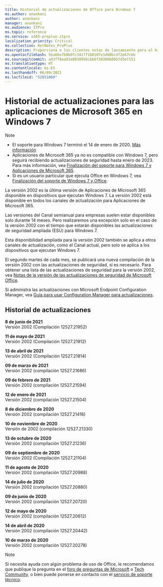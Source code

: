 ```yaml
---
title: Historial de actualizaciones de Office para Windows 7
ms.author: anankani
author: anankani
manager: anankani
ms.audience: ITPro
ms.topic: reference
ms.service: o365-proplus-itpro
localization_priority: Critical
ms.collection: RelNotes_ProPlus
description: Proporciona a los clientes notas de lanzamiento para el historial de actualizaciones de las aplicaciones de Microsoft 365 para Windows 7
ms.openlocfilehash: 5ba66e7b0b07c3417f1b8107e1d88bc4f2e67cbb
ms.sourcegitcommit: ad3ff8ea83a9930956cbb6f30300b0b57d3ef151
ms.translationtype: HT
ms.contentlocale: es-ES
ms.lasthandoff: 06/09/2021
ms.locfileid: "52851860"
---
```

# <a name="update-history-for-microsoft-365-apps-on-windows-7"></a>Historial de actualizaciones para las aplicaciones de Microsoft 365 en Windows 7 

 > [!NOTE]
>
>- El soporte para Windows 7 terminó el 14 de enero de 2020. [Más información](https://www.microsoft.com/microsoft-365/windows/end-of-windows-7-support)
>- Aplicaciones de Microsoft 365 ya no es compatible con Windows 7, pero seguirá recibiendo actualizaciones de seguridad hasta enero de 2023. Para más información, vea [Finalización del soporte para Windows 7 y Aplicaciones de Microsoft 365](/DeployOffice/endofsupport/windows-7-support).
>- Si es un usuario particular que ejecuta Office en Windows 7, vea [Finalización del soporte de Windows 7 y Office](https://support.microsoft.com/office/78f20fab-b57b-44d7-8368-06a8493f3cb9).

La versión 2002 es la última versión de Aplicaciones de Microsoft 365 disponible en dispositivos que ejecutan Windows 7. La versión 2002 está disponible en todos los canales de actualización para Aplicaciones de Microsoft 365.

Las versiones del Canal semianual para empresas suelen estar disponibles solo durante 14 meses. Pero realizaremos una excepción solo en el caso de la versión 2002 con el tiempo que estarán disponibles las actualizaciones de seguridad ampliada (ESU) para Windows 7.

Esta disponibilidad ampliada para la versión 2002 también se aplica a otros canales de actualización, como el Canal actual, pero solo se aplica a los dispositivos que ejecutan Windows 7.

El segundo martes de cada mes, se publicará una nueva compilación de la versión 2002 con las actualizaciones de seguridad, si es necesario. Para obtener una lista de las actualizaciones de seguridad para la versión 2002, vea [Notas de la versión de las actualizaciones de seguridad de Microsoft Office](microsoft365-apps-security-updates.md).

Si administra las actualizaciones con Microsoft Endpoint Configuration Manager, vea [Guía para usar Configuration Manager para actualizaciones](/deployoffice/endofsupport/windows-7-support#guidance-when-using-configuration-manager-for-updates).


## <a name="update-history"></a>Historial de actualizaciones

[//]: # (NO ELIMINAR)

**8 de junio de 2021**<br/>
Versión 2002 (Compilación 12527.21952)<br/>

**11 de mayo de 2021**<br/>
Versión 2002 (Compilación 12527.21912)<br/>

**13 de abril de 2021**<br/>
Versión 2002 (Compilación 12527.21814)<br/>

**09 de marzo de 2021**<br/>
Versión 2002 (compilación 12527.21686)<br/>

**09 de febrero de 2021**<br/>
Versión 2002 (compilación 12527.21594)<br/>

**12 de enero de 2021**<br/>
Versión 2002 (compilación 12527.21504)<br/>

**8 de diciembre de 2020**<br/>
Versión 2002 (compilación 12527.21416)<br/>

**10 de noviembre de 2020**<br/>
Versión de 2002 (compilación 12527.21330)<br/>

**13 de octubre de 2020**<br/>
Versión 2002 (compilación 12527.21236)<br/>

**09 de septiembre de 2020**<br/>
Versión 2002 (Compilación 12527.21104)<br/>

**11 de agosto de 2020**<br/>
Versión 2002 (compilación 12527.20988)<br/>

**14 de julio de 2020**<br/>
Versión 2002 (compilación 12527.20880)<br/>

**09 de junio de 2020**<br/>
Versión 2002 (compilación 12527.20720)<br/>

**12 de mayo de 2020**<br/>
Versión 2002 (compilación 12527.20612)<br/>

**14 de abril de 2020**<br/>
Versión 2002 (compilación 12527.20442)<br/>

**10 de marzo de 2020**<br/>
Versión 2002 (compilación 12527.20278)<br/>




> [!NOTE]
> Si necesita ayuda con algún problema de uso de Office, le recomendamos que publique la pregunta en el [foro de preguntas de Microsoft](https://answers.microsoft.com/) o [Tech Community](https://techcommunity.microsoft.com/), o bien puede ponerse en contacto con el [servicio de soporte técnico](https://support.microsoft.com/contactus).